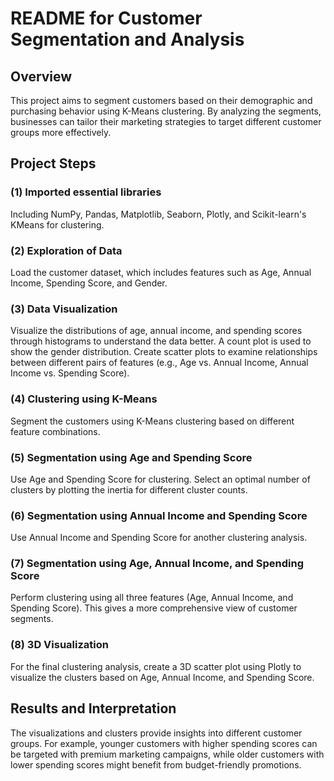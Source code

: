 # README for Customer Segmentation and Analysis

## Overview

This project aims to segment customers based on their demographic and purchasing behavior using K-Means clustering. By analyzing the segments, businesses can tailor their marketing strategies to target different customer groups more effectively.

## Project Steps

### (1) Imported essential libraries

  Including NumPy, Pandas, Matplotlib, Seaborn, Plotly, and Scikit-learn's KMeans for clustering.
  
### (2) Exploration of Data

  Load the customer dataset, which includes features such as Age, Annual Income, Spending Score, and Gender.

### (3) Data Visualization

  Visualize the distributions of age, annual income, and spending scores through histograms to understand the data better.
  A count plot is used to show the gender distribution.
  Create scatter plots to examine relationships between different pairs of features (e.g., Age vs. Annual Income, Annual Income vs. Spending Score).

### (4) Clustering using K-Means

  Segment the customers using K-Means clustering based on different feature combinations.

### (5) Segmentation using Age and Spending Score
 
  Use Age and Spending Score for clustering. 
  Select an optimal number of clusters by plotting the inertia for different cluster counts.

### (6) Segmentation using Annual Income and Spending Score
  
  Use Annual Income and Spending Score for another clustering analysis.

### (7) Segmentation using Age, Annual Income, and Spending Score

  Perform clustering using all three features (Age, Annual Income, and Spending Score). 
  This gives a more comprehensive view of customer segments.

### (8) 3D Visualization

  For the final clustering analysis, create a 3D scatter plot using Plotly to visualize the clusters based on Age, Annual Income, and Spending Score.

## Results and Interpretation
  
The visualizations and clusters provide insights into different customer groups. For example, younger customers with higher spending scores can be targeted with premium   marketing campaigns, while older customers with lower spending scores might benefit from budget-friendly promotions.
